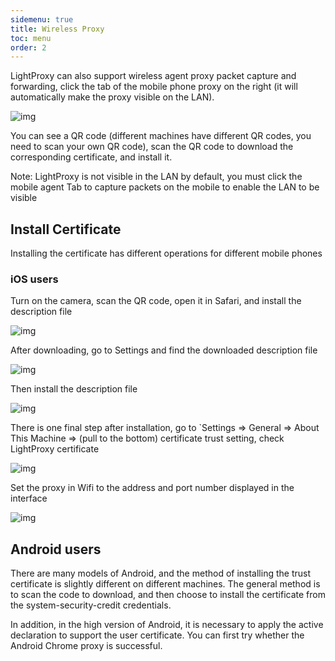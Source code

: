 ```yaml
---
sidemenu: true
title: Wireless Proxy
toc: menu
order: 2
---
```


LightProxy can also support wireless agent proxy packet capture and forwarding, click the tab of the mobile phone proxy on the right (it will automatically make the proxy visible on the LAN).

![img](../imgs/wireless-tab.png)

You can see a QR code (different machines have different QR codes, you need to scan your own QR code), scan the QR code to download the corresponding certificate, and install it.

<Alert> Note: LightProxy is not visible in the LAN by default, you must click the mobile agent Tab to capture packets on the mobile to enable the LAN to be visible </Alert>

## Install Certificate

Installing the certificate has different operations for different mobile phones

### iOS users

Turn on the camera, scan the QR code, open it in Safari, and install the description file

![img](../imgs/ios-scan-qr.jpeg)


After downloading, go to Settings and find the downloaded description file

![img](../imgs/ios-settings.jpeg)


Then install the description file

![img](../imgs/ios-install-cert.png)


There is one final step after installation, go to `Settings => General => About This Machine => (pull to the bottom) certificate trust setting, check LightProxy certificate

![img](../imgs/ios-trust-cert.png)


Set the proxy in Wifi to the address and port number displayed in the interface

![img](../imgs/ios-wifi-settings.png)


## Android users

There are many models of Android, and the method of installing the trust certificate is slightly different on different machines. The general method is to scan the code to download, and then choose to install the certificate from the system-security-credit credentials.


<Alert>
In addition, in the high version of Android, it is necessary to apply the active declaration to support the user certificate. You can first try whether the Android Chrome proxy is successful.
</Alert>
